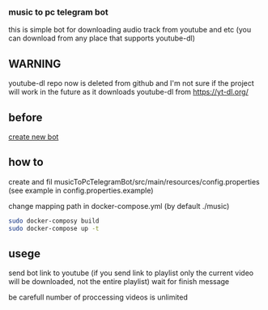 ### music to pc telegram bot

this is simple bot for downloading audio track from youtube and etc (you can download from any place that supports youtube-dl)

## WARNING

youtube-dl repo now is deleted from github and I'm not sure if the project will work in the future as it downloads youtube-dl from https://yt-dl.org/

## before 

[create new bot](https://core.telegram.org/bots#creating-a-new-bot)

## how to 

create and fil musicToPcTelegramBot/src/main/resources/config.properties (see example in config.properties.example) 

change mapping path in docker-compose.yml (by default ./music)

```bash
sudo docker-composy build
sudo docker-compose up -t
```

## usege 

send bot link to youtube (if you send link to playlist only the current video will be downloaded, not the entire playlist)
wait for finish message

be carefull number of proccessing videos is unlimited
